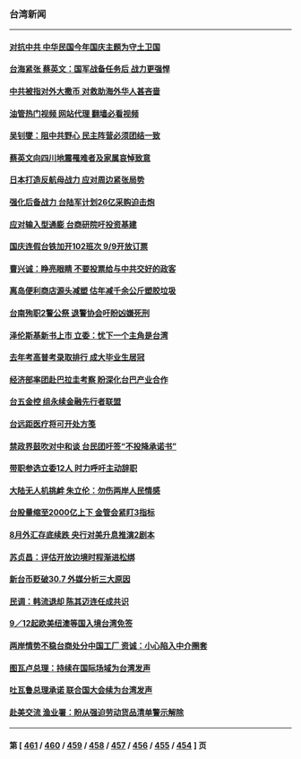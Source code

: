 ### 台湾新闻
---
#### [对抗中共 中华民国今年国庆主题为守土卫国](../../pages/ncid1349361/n13818356.md?09062045) 
#### [台海紧张 蔡英文：国军战备任务后 战力更强悍](../../pages/ncid1349361/n13818392.md?09062045) 
#### [中共被指对外大撒币 对救助海外华人甚吝啬](../../pages/ncid1349361/n13818301.md?09062045) 
#### [油管热门视频 网站代理 翻墙必看视频](http://209.222.30.114:81/youtube.html?09062045)
#### [吴钊燮：阻中共野心 民主阵营必须团结一致](../../pages/ncid1349361/n13818287.md?09062045) 
#### [蔡英文向四川地震罹难者及家属哀悼致意](../../pages/ncid1349361/n13818235.md?09062045) 
#### [日本打造反航母战力 应对周边紧张局势](../../pages/ncid1349361/n13818031.md?09062045) 
#### [强化后备战力 台陆军计划26亿采购迫击炮](../../pages/ncid1349361/n13817803.md?09062045) 
#### [应对输入型通膨 台商研院吁投资基建](../../pages/ncid1349361/n13817798.md?09062045) 
#### [国庆连假台铁加开102班次  9/9开放订票](../../pages/ncid1349361/n13817836.md?09062045) 
#### [曹兴诚：睁亮眼睛 不要投票给与中共交好的政客](../../pages/ncid1349361/n13817799.md?09062045) 
#### [离岛便利商店源头减塑 估年减千余公斤塑胶垃圾](../../pages/ncid1349361/n13817880.md?09062045) 
#### [台南殉职2警公祭 退警协会吁盼凶嫌死刑](../../pages/ncid1349361/n13817838.md?09062045) 
#### [泽伦斯基新书上市 立委：忧下一个主角是台湾](../../pages/ncid1349361/n13817874.md?09062045) 
#### [去年考高普考录取排行 成大毕业生居冠](../../pages/ncid1349361/n13817837.md?09062045) 
#### [经济部率团赴巴拉圭考察 盼深化台巴产业合作](../../pages/ncid1349361/n13817889.md?09062045) 
#### [台五金控 组永续金融先行者联盟](../../pages/ncid1349361/n13817777.md?09062045) 
#### [台远距医疗将可开处方笺](../../pages/ncid1349361/n13817768.md?09062045) 
#### [禁政界鼓吹对中和谈 台民团吁签“不投降承诺书”](../../pages/ncid1349361/n13817743.md?09062045) 
#### [带职参选立委12人 时力呼吁主动辞职](../../pages/ncid1349361/n13817766.md?09062045) 
#### [大陆无人机挑衅 朱立伦：勿伤两岸人民情感](../../pages/ncid1349361/n13817770.md?09062045) 
#### [台股量缩至2000亿上下 金管会紧盯3指标](../../pages/ncid1349361/n13817772.md?09062045) 
#### [8月外汇存底续跌 央行对美升息推演2剧本](../../pages/ncid1349361/n13817773.md?09062045) 
#### [苏贞昌：评估开放边境时程渐进松绑](../../pages/ncid1349361/n13817755.md?09062045) 
#### [新台币贬破30.7 外媒分析三大原因](../../pages/ncid1349361/n13817756.md?09062045) 
#### [民调：韩流退却 陈其迈连任成共识](../../pages/ncid1349361/n13817759.md?09062045) 
#### [9／12起欧美纽澳等国入境台湾免签](../../pages/ncid1349361/n13817764.md?09062045) 
#### [两岸情势不稳台商处分中国工厂 资诚：小心陷入中介圈套](../../pages/ncid1349361/n13817689.md?09062045) 
#### [图瓦卢总理：持续在国际场域为台湾发声](../../pages/ncid1349361/n13817640.md?09062045) 
#### [吐瓦鲁总理承诺 联合国大会续为台湾发声](../../pages/ncid1349361/n13817883.md?09062045) 
#### [赴美交流 渔业署：盼从强迫劳动货品清单警示解除](../../pages/ncid1349361/n13817888.md?09062045) 

---
#### 第 [ [461](./461.md?09062045) / [460](./460.md?09062045) / [459](./459.md?09062045) / [458](./458.md?09062045) / [457](./457.md?09062045) / [456](./456.md?09062045) / [455](./455.md?09062045) / [454](./454.md?09062045) ] 页
